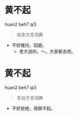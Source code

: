 # 黄不起
huan2 beh7 qi3
> 如东方言词典
- 不好推托、回避。
  - 老大说的，～，大家都去吧。

# 黄不起
huan2 beh7 qi3
> 东台方言词典
- 不好拒绝，得罪不起。
